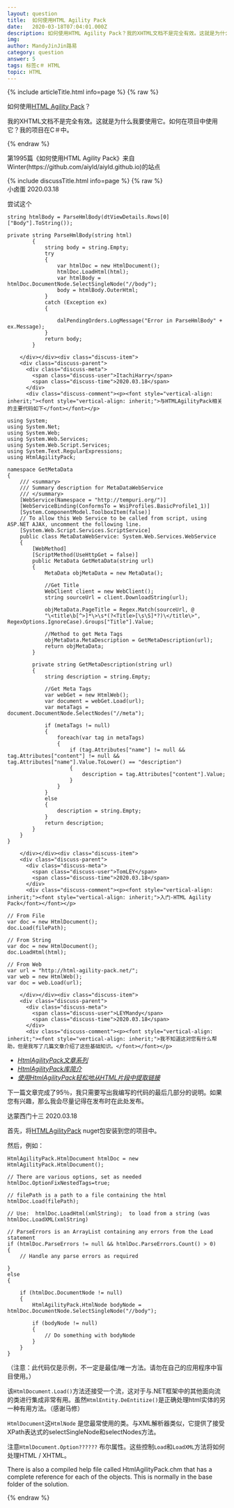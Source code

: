 ```yaml
---
layout: question
title:  如何使用HTML Agility Pack
date:   2020-03-18T07:04:01.000Z
description: 如何使用HTML Agility Pack？我的XHTML文档不是完全有效。这就是为什么我要使用它。如何在项目中使用它？我的项目在C＃中。...
img: 
author: MandyJinJin路易
category: question
answer: 5
tags: 标签c＃ HTML
topic: HTML
---
```

<div class="article-root">
  <div class="article">
    {% include articleTitle.html info=page %}
    {% raw %}
    <div class="article-content"><p><font style="vertical-align: inherit;"><font style="vertical-align: inherit;">如何使用</font></font><a href="http://html-agility-pack.net/?z=codeplex" rel="noreferrer"><font style="vertical-align: inherit;"><font style="vertical-align: inherit;">HTML Agility Pack</font></font></a><font style="vertical-align: inherit;"><font style="vertical-align: inherit;">？</font></font></p>

<p><font style="vertical-align: inherit;"><font style="vertical-align: inherit;">我的XHTML文档不是完全有效。</font><font style="vertical-align: inherit;">这就是为什么我要使用它。</font><font style="vertical-align: inherit;">如何在项目中使用它？</font><font style="vertical-align: inherit;">我的项目在C＃中。</font></font></p></div>
    {% endraw %}
  </div>
  <p class="winter_mark">第1995篇《如何使用HTML Agility Pack》来自Winter(https://github.com/aiyld/aiyld.github.io)的站点</p>
  <div class="discuss-wrapper">
    {% include discussTitle.html info=page %}
    {% raw %}
    <div class="discuss-item">
        <div class="discuss-parent">
          <div class="discuss-meta">
            <span class="discuss-user">小卤蛋</span>
            <span class="discuss-time">2020.03.18</span>
          </div>
          <div class="discuss-comment"><p><font style="vertical-align: inherit;"><font style="vertical-align: inherit;">尝试这个</font></font></p>

<pre><code>string htmlBody = ParseHmlBody(dtViewDetails.Rows[0]["Body"].ToString());<font></font>
<font></font>
private string ParseHmlBody(string html)<font></font>
        {<font></font>
            string body = string.Empty;<font></font>
            try<font></font>
            {<font></font>
                var htmlDoc = new HtmlDocument();<font></font>
                htmlDoc.LoadHtml(html);<font></font>
                var htmlBody = htmlDoc.DocumentNode.SelectSingleNode("//body");<font></font>
                body = htmlBody.OuterHtml;<font></font>
            }<font></font>
            catch (Exception ex)<font></font>
            {<font></font>
<font></font>
                dalPendingOrders.LogMessage("Error in ParseHmlBody" + ex.Message);<font></font>
            }<font></font>
            return body;<font></font>
        }<font></font>
</code></pre></div>
        </div></div><div class="discuss-item">
        <div class="discuss-parent">
          <div class="discuss-meta">
            <span class="discuss-user">ItachiHarry</span>
            <span class="discuss-time">2020.03.18</span>
          </div>
          <div class="discuss-comment"><p><font style="vertical-align: inherit;"><font style="vertical-align: inherit;">与HTMLAgilityPack相关的主要代码如下</font></font></p>

<pre><code>using System;<font></font>
using System.Net;<font></font>
using System.Web;<font></font>
using System.Web.Services;<font></font>
using System.Web.Script.Services;<font></font>
using System.Text.RegularExpressions;<font></font>
using HtmlAgilityPack;<font></font>
<font></font>
namespace GetMetaData<font></font>
{<font></font>
    /// &lt;summary&gt;<font></font>
    /// Summary description for MetaDataWebService<font></font>
    /// &lt;/summary&gt;<font></font>
    [WebService(Namespace = "http://tempuri.org/")]<font></font>
    [WebServiceBinding(ConformsTo = WsiProfiles.BasicProfile1_1)]<font></font>
    [System.ComponentModel.ToolboxItem(false)]<font></font>
    // To allow this Web Service to be called from script, using ASP.NET AJAX, uncomment the following line.<font></font>
    [System.Web.Script.Services.ScriptService]<font></font>
    public class MetaDataWebService: System.Web.Services.WebService<font></font>
    {<font></font>
        [WebMethod]<font></font>
        [ScriptMethod(UseHttpGet = false)]<font></font>
        public MetaData GetMetaData(string url)<font></font>
        {<font></font>
            MetaData objMetaData = new MetaData();<font></font>
<font></font>
            //Get Title<font></font>
            WebClient client = new WebClient();<font></font>
            string sourceUrl = client.DownloadString(url);<font></font>
<font></font>
            objMetaData.PageTitle = Regex.Match(sourceUrl, @<font></font>
            "\&lt;title\b[^&gt;]*\&gt;\s*(?&lt;Title&gt;[\s\S]*?)\&lt;/title\&gt;", RegexOptions.IgnoreCase).Groups["Title"].Value;<font></font>
<font></font>
            //Method to get Meta Tags<font></font>
            objMetaData.MetaDescription = GetMetaDescription(url);<font></font>
            return objMetaData;<font></font>
        }<font></font>
<font></font>
        private string GetMetaDescription(string url)<font></font>
        {<font></font>
            string description = string.Empty;<font></font>
<font></font>
            //Get Meta Tags<font></font>
            var webGet = new HtmlWeb();<font></font>
            var document = webGet.Load(url);<font></font>
            var metaTags = document.DocumentNode.SelectNodes("//meta");<font></font>
<font></font>
            if (metaTags != null)<font></font>
            {<font></font>
                foreach(var tag in metaTags)<font></font>
                {<font></font>
                    if (tag.Attributes["name"] != null &amp;&amp; tag.Attributes["content"] != null &amp;&amp; tag.Attributes["name"].Value.ToLower() == "description")<font></font>
                    {<font></font>
                        description = tag.Attributes["content"].Value;<font></font>
                    }<font></font>
                }<font></font>
            } <font></font>
            else<font></font>
            {<font></font>
                description = string.Empty;<font></font>
            }<font></font>
            return description;<font></font>
        }<font></font>
    }<font></font>
}<font></font>
</code></pre></div>
        </div></div><div class="discuss-item">
        <div class="discuss-parent">
          <div class="discuss-meta">
            <span class="discuss-user">TomLEY</span>
            <span class="discuss-time">2020.03.18</span>
          </div>
          <div class="discuss-comment"><p><font style="vertical-align: inherit;"><font style="vertical-align: inherit;">入门-HTML Agility Pack</font></font></p>

<pre><code>// From File<font></font>
var doc = new HtmlDocument();<font></font>
doc.Load(filePath);<font></font>
<font></font>
// From String<font></font>
var doc = new HtmlDocument();<font></font>
doc.LoadHtml(html);<font></font>
<font></font>
// From Web<font></font>
var url = "http://html-agility-pack.net/";<font></font>
var web = new HtmlWeb();<font></font>
var doc = web.Load(url);<font></font>
</code></pre></div>
        </div></div><div class="discuss-item">
        <div class="discuss-parent">
          <div class="discuss-meta">
            <span class="discuss-user">LEYMandy</span>
            <span class="discuss-time">2020.03.18</span>
          </div>
          <div class="discuss-comment"><p><font style="vertical-align: inherit;"><font style="vertical-align: inherit;">我不知道这对您有什么帮助，但是我写了几篇文章介绍了这些基础知识。</font></font></p>

<ul>
<li><em><a href="http://runtingsproper.blogspot.com/2009/09/htmlagilitypack-article-series.html" rel="noreferrer"><font style="vertical-align: inherit;"><font style="vertical-align: inherit;">HtmlAgilityPack文章系列</font></font></a></em></li>
<li><em><a href="http://runtingsproper.blogspot.com/2009/09/introduction-to-htmlagilitypack-library.html" rel="noreferrer"><font style="vertical-align: inherit;"><font style="vertical-align: inherit;">HtmlAgilityPack库简介</font></font></a></em> </li>
<li><em><a href="http://runtingsproper.blogspot.com/2009/11/easily-extracting-links-from-snippet-of.html" rel="noreferrer"><font style="vertical-align: inherit;"><font style="vertical-align: inherit;">使用HtmlAgilityPack轻松地从HTML片段中提取链接</font></font></a></em></li>
</ul>

<p><font style="vertical-align: inherit;"><font style="vertical-align: inherit;">下一篇文章完成了95％，我只需要写出我编写的代码的最后几部分的说明。</font><font style="vertical-align: inherit;">如果您有兴趣，那么我会尽量记得在发布时在此处发布。</font></font></p></div>
        </div></div><div class="discuss-item">
        <div class="discuss-parent">
          <div class="discuss-meta">
            <span class="discuss-user">达蒙西门十三</span>
            <span class="discuss-time">2020.03.18</span>
          </div>
          <div class="discuss-comment"><p><font style="vertical-align: inherit;"><font style="vertical-align: inherit;">首先，将</font></font><a href="https://www.nuget.org/packages/HtmlAgilityPack/" rel="noreferrer"><font style="vertical-align: inherit;"><font style="vertical-align: inherit;">HTMLAgilityPack</font></font></a><font style="vertical-align: inherit;"><font style="vertical-align: inherit;"> nuget包</font><font style="vertical-align: inherit;">安装</font><font style="vertical-align: inherit;">到您的项目中。</font></font></p>

<p><font style="vertical-align: inherit;"><font style="vertical-align: inherit;">然后，例如：</font></font></p>

<pre><code>HtmlAgilityPack.HtmlDocument htmlDoc = new HtmlAgilityPack.HtmlDocument();<font></font>
<font></font>
// There are various options, set as needed<font></font>
htmlDoc.OptionFixNestedTags=true;<font></font>
<font></font>
// filePath is a path to a file containing the html<font></font>
htmlDoc.Load(filePath);<font></font>
<font></font>
// Use:  htmlDoc.LoadHtml(xmlString);  to load from a string (was htmlDoc.LoadXML(xmlString)<font></font>
<font></font>
// ParseErrors is an ArrayList containing any errors from the Load statement<font></font>
if (htmlDoc.ParseErrors != null &amp;&amp; htmlDoc.ParseErrors.Count() &gt; 0)<font></font>
{<font></font>
    // Handle any parse errors as required<font></font>
<font></font>
}<font></font>
else<font></font>
{<font></font>
<font></font>
    if (htmlDoc.DocumentNode != null)<font></font>
    {<font></font>
        HtmlAgilityPack.HtmlNode bodyNode = htmlDoc.DocumentNode.SelectSingleNode("//body");<font></font>
<font></font>
        if (bodyNode != null)<font></font>
        {<font></font>
            // Do something with bodyNode<font></font>
        }<font></font>
    }<font></font>
}<font></font>
</code></pre>

<p><font style="vertical-align: inherit;"><font style="vertical-align: inherit;">（注意：此代码仅是示例，不一定是最佳/唯一方法。请勿在自己的应用程序中盲目使用。）</font></font></p>

<p><font style="vertical-align: inherit;"><font style="vertical-align: inherit;">该</font></font><code>HtmlDocument.Load()</code><font style="vertical-align: inherit;"><font style="vertical-align: inherit;">方法还接受一个流，这对于与.NET框架中的其他面向流的类进行集成非常有用。</font><font style="vertical-align: inherit;">虽然</font></font><code>HtmlEntity.DeEntitize()</code><font style="vertical-align: inherit;"><font style="vertical-align: inherit;">是正确处理html实体的另一种有用方法。</font><font style="vertical-align: inherit;">（感谢马修）</font></font></p>

<p><code>HtmlDocument</code><font style="vertical-align: inherit;"><font style="vertical-align: inherit;">这</font></font><code>HtmlNode</code><font style="vertical-align: inherit;"><font style="vertical-align: inherit;">  是您最常使用的类。</font><font style="vertical-align: inherit;">与XML解析器类似，它提供了接受XPath表达式的selectSingleNode和selectNodes方法。</font></font></p>

<p><font style="vertical-align: inherit;"><font style="vertical-align: inherit;">注意</font></font><code>HtmlDocument.Option??????</code><font style="vertical-align: inherit;"><font style="vertical-align: inherit;">  布尔属性。</font><font style="vertical-align: inherit;">这些控制</font></font><code>Load</code><font style="vertical-align: inherit;"><font style="vertical-align: inherit;">和</font></font><code>LoadXML</code><font style="vertical-align: inherit;"><font style="vertical-align: inherit;">方法将</font><font style="vertical-align: inherit;">如何</font><font style="vertical-align: inherit;">处理HTML / XHTML。</font></font></p>

<p>There is also a compiled help file called HtmlAgilityPack.chm that has a complete reference for each of the objects.  This is normally in the base folder of the solution.</p></div>
        </div></div>
    {% endraw %}
  </div>
<div>
